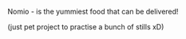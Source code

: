 Nomio - is the yummiest food that can be delivered!

(just pet project to practise a bunch of stills xD)
